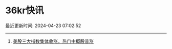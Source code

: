 # 36kr快讯

最近更新时间: 2024-04-23 07:02:52

--- 
1. [美股三大指数集体收涨，热门中概股普涨](https://www.36kr.com/newsflashes/2745147292891904) 
